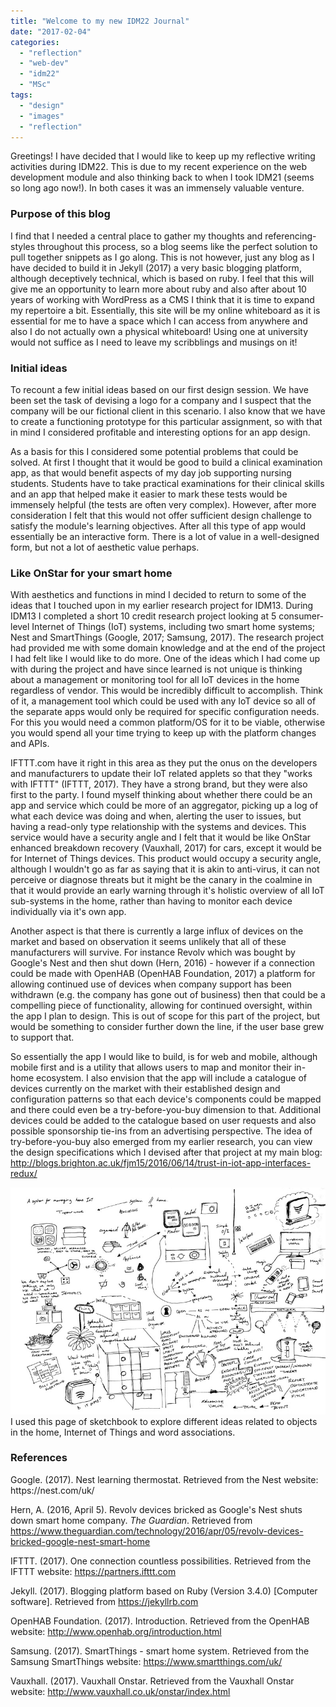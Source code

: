 ```yaml
---
title: "Welcome to my new IDM22 Journal"
date: "2017-02-04"
categories: 
  - "reflection"
  - "web-dev"
  - "idm22"
  - "MSc"
tags: 
  - "design"
  - "images"
  - "reflection"
---
```


Greetings! I have decided that I would like to keep up my reflective writing activities during IDM22.
This is due to my recent experience on the web development module and also thinking back to when I took IDM21 (seems so long ago now!).
In both cases it was an immensely valuable venture.

### Purpose of this blog

I find that I needed a central place to gather my thoughts and referencing-styles throughout this process,
so a blog seems like the perfect solution to pull together snippets as I go along. This is not
however, just any blog as I have decided to build it in Jekyll (2017) a very basic blogging platform,
although deceptively technical, which is based on ruby. I feel that this will give me an opportunity
to learn more about ruby and also after about 10 years of working with WordPress as a CMS I think
that it is time to expand my repertoire a bit. Essentially, this site will be my online whiteboard as it
is essential for me to have a space which I can access from anywhere and also I do not actually own a physical
whiteboard! Using one at university would not suffice as I need to leave my scribblings and musings on it!

### Initial ideas

To recount a few initial ideas based on our first design session. We have been set the task of devising a logo for a company
and I suspect that the company will be our fictional client in this scenario. 
I also know that we have to create a functioning prototype for this particular assignment, so with that in mind I considered 
profitable and interesting options for an app design.

As a basis for this I considered some potential problems that could be solved.
At first I thought that it would be good to build a clinical examination app, as that would
benefit aspects of my day job supporting nursing students.
Students have to take practical examinations for their clinical skills and an app that helped make it easier to
 mark these tests would be immensely helpful (the tests are often very complex). However, after more consideration
 I felt that this would not offer sufficient design challenge to satisfy the module's learning objectives.
 After all this type of app would essentially be an interactive form. There is a lot of value in a well-designed form, but not a lot of
 aesthetic value perhaps.

 ### Like OnStar for your smart home

 With aesthetics and functions in mind I decided to return to some of the ideas that I touched upon in my earlier research project for IDM13.
 During IDM13 I completed a short 10 credit research project looking at 5 consumer-level Internet of Things (IoT) systems, including two smart home systems; Nest and SmartThings (Google, 2017; Samsung, 2017).
 The research project had provided me with some domain knowledge and at the end of the project I had felt like I would like to do more. One of the ideas which I had come up with
 during the project and have since learned is not unique is thinking about a management or monitoring tool for all IoT devices in the home regardless of vendor.
 This would be incredibly difficult to accomplish. Think of it, a management tool which could be used with any IoT device so all of the separate apps
 would only be required for specific configuration needs. For this you would need a common platform/OS for it to be viable,
 otherwise you would spend all your time trying to keep up with the platform changes and APIs.

 IFTTT.com have it right in this area as they put the onus on the developers and manufacturers to update their IoT related applets so that they "works with IFTTT" (IFTTT, 2017).
 They have a strong brand, but they were also first to the party. I found myself thinking about whether there could be an app and service which could be more of an aggregator, picking up a log of what each device was
 doing and when, alerting the user to issues, but having a read-only type relationship with the systems and devices. This service would have a
 security angle and I felt that it would be like OnStar enhanced breakdown recovery (Vauxhall, 2017) for cars, except it would be for Internet of Things devices.
 This product would occupy a security angle, although I wouldn't go as far as saying that it is akin to anti-virus, it can not perceive or diagnose threats but it might be the canary in the coalmine in that it would
 provide an early warning through it's holistic overview of all IoT sub-systems in the home, rather than having to monitor each device individually via it's own app.

 Another aspect is that there is currently a large influx of devices on the market and based on observation it seems unlikely that all of these manufacturers will survive.
 For instance Revolv which was bought by Google's Nest and then shut down (Hern, 2016) - however if a connection could be made with OpenHAB (OpenHAB Foundation, 2017) a platform for allowing continued use of devices when company support has been withdrawn (e.g. the company has gone out of business) then
 that could be a compelling piece of functionality, allowing for continued oversight, within the app I plan to design. This is out of scope for this part of the project, but would be something to consider
 further down the line, if the user base grew to support that.

 So essentially the app I would like to build, is for web and mobile, although mobile first and is a utility that allows users to map and monitor their in-home ecosystem.
 I also envision that the app will include a catalogue of devices currently on the market with their established design and configuration patterns so that each device's components could be mapped and there could even be
 a try-before-you-buy dimension to that. Additional devices could be added to the catalogue based on user requests and also possible sponsorship tie-ins from an advertising perspective.
 The idea of try-before-you-buy also emerged from my earlier research, you can view the design specifications which I devised after that project at my main blog: http://blogs.brighton.ac.uk/fjm15/2016/06/14/trust-in-iot-app-interfaces-redux/

![Image of sketchbook ideas page](images/01SketchbookP1.jpg)
I used this page of sketchbook to explore different ideas related to objects in the home, Internet of Things and word associations.

### References

<p class="referencing-style">Google. (2017). Nest learning thermostat. Retrieved from the Nest website: https://nest.com/uk/</p>

<p class="referencing-style">Hern, A. (2016, April 5). Revolv devices bricked as Google's Nest shuts down smart home company. <em>The Guardian</em>. Retrieved from <a href="https://www.theguardian.com/technology/2016/apr/05/revolv-devices-bricked-google-nest-smart-home" title="link to the guardian">https://www.theguardian.com/technology/2016/apr/05/revolv-devices-bricked-google-nest-smart-home</a></p>

<p class="referencing-style">IFTTT. (2017). One connection countless possibilities. Retrieved from the IFTTT website: <a href="https://partners.ifttt.com" title="link to IFTTT.com">https://partners.ifttt.com</a></p>

<p class="referencing-style">Jekyll. (2017). Blogging platform based on Ruby (Version 3.4.0) [Computer software]. Retrieved from <a href="https://jekyllrb.com" title="link to Jekyll main site">https://jekyllrb.com</a></p>

<p class="referencing-style">OpenHAB Foundation. (2017). Introduction. Retrieved from the OpenHAB website: <a href="http://www.openhab.org/introduction.html" title="link to OpenHAB Introduction page">http://www.openhab.org/introduction.html</a></p>

<p class="referencing-style">Samsung. (2017). SmartThings - smart home system. Retrieved from the Samsung SmartThings website: <a href="https://www.smartthings.com/uk/" title="Link to SmartThings UK site">https://www.smartthings.com/uk/</a></p>

<p class="referencing-style">Vauxhall. (2017). Vauxhall Onstar. Retrieved from the Vauxhall Onstar website: <a href="http://www.vauxhall.co.uk/onstar/index.html" title="Link to OnStar site">http://www.vauxhall.co.uk/onstar/index.html</a></p>